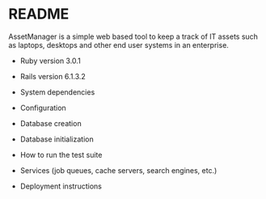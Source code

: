 # README

AssetManager is a simple web based tool to keep a track of IT assets such as laptops, desktops and other end user systems in an enterprise.

* Ruby version
3.0.1
* Rails version
6.1.3.2
* System dependencies

* Configuration

* Database creation

* Database initialization

* How to run the test suite

* Services (job queues, cache servers, search engines, etc.)

* Deployment instructions


